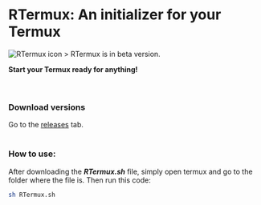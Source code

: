 # RTermux: An initializer for your Termux
<img src="images/" alt="RTermux icon">
> RTermux is in beta version.

**Start your Termux ready for anything!**
<br><br><br>

### Download versions
Go to the [releases](https://github.com/BrunoRodri1/RTermux/releases) tab.
<br><br>

### How to use:<br>
After downloading the ***RTermux.sh*** file, simply open termux and go to the folder where the file is. Then run this code:
```bash
sh RTermux.sh
```

